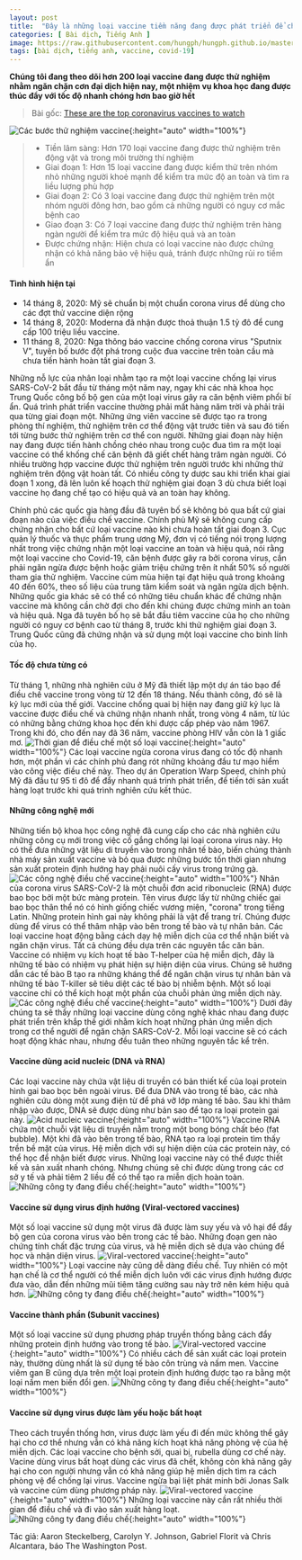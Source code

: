```yaml
---
layout: post
title:  "Đây là những loại vaccine tiềm năng đang được phát triển để chống lại đại dịch Covid-19"
categories: [ Bài dịch, Tiếng Anh ]
image: https://raw.githubusercontent.com/hungph/hungph.github.io/master/assets/images/vaccine-covid-19-1.png
tags: [bài dịch, tiếng anh, vaccine, covid-19]
---
```

**Chúng tôi đang theo dõi hơn 200 loại vaccine đang được thử nghiệm nhằm ngăn chặn cơn đại dịch hiện nay, một nhiệm vụ khoa học đang được thúc đẩy với tốc độ nhanh chóng hơn bao giờ hết**

> Bài gốc: [These are the top coronavirus vaccines to watch](https://www.washingtonpost.com/graphics/2020/health/covid-vaccine-update-coronavirus/)

![Các bước thử nghiệm vaccine](https://raw.githubusercontent.com/hungph/hungph.github.io/master/assets/images/vaccine-covid-19-1.png){:height="auto" width="100%"}
> - Tiền lâm sàng: Hơn 170 loại vaccine đang được thử nghiệm trên động vật và trong môi trường thí nghiệm
> - Giai đoạn 1: Hơn 15 loại vaccine đang được kiểm thử trên nhóm nhỏ những người khoẻ mạnh để kiểm tra mức độ an toàn và tìm ra liều lượng phù hợp
> - Giai đoạn 2: Có 3 loại vaccine đang được thử nghiệm trên một nhóm người đông hơn, bao gồm cả những người có nguy cơ mắc bệnh cao
> - Giao đoạn 3: Có 7 loại vaccine đang được thử nghiệm trên hàng ngàn người để kiểm tra mức độ hiệu quả và an toàn
> - Được chứng nhận: Hiện chưa có loại vaccine nào được chứng nhận có khả năng bảo vệ hiệu quả, tránh được những rủi ro tiềm ẩn

#### Tình hình hiện tại
- 14 tháng 8, 2020: Mỹ sẽ chuẩn bị một chuẩn corona virus để dùng cho các đợt thử vaccine diện rộng
- 14 tháng 8, 2020: Moderna đã nhận được thoả thuận 1.5 tỷ đô để cung cấp 100 triệu liều vaccine.
- 11 tháng 8, 2020: Nga thông báo vaccine chống corona virus "Sputnix V", tuyên bố bước đột phá trong cuộc đua vaccine trên toàn cầu mà chưa tiến hành hoàn tất giai đoạn 3.

Những nỗ lực của nhân loại nhằm tạo ra một loại vaccine chống lại virus SARS-CoV-2 bắt đầu từ tháng một năm nay, ngay khi các nhà khoa học Trung Quốc công bố bộ gen của một loại virus gây ra căn bệnh viêm phổi bí ẩn. Quá trình phát triển vaccine thường phải mất hàng năm trời và phải trải qua từng giai đoạn một. Những ứng viên vaccine sẽ được tạo ra trong phòng thí nghiệm, thử nghiệm trên cơ thể động vật trước tiên và sau đó tiến tới từng bước thử nghiệm trên cơ thể con người.
Những giai đoạn này hiện nay đang được tiến hành chồng chéo nhau trong cuộc đua tìm ra một loại vaccine có thể khống chế căn bệnh đã giết chết hàng trăm ngàn người. Có nhiều trường hợp vaccine được thử nghiệm trên người trước khi những thử nghiệm trên động vật hoàn tất. Có nhiều công ty dược sau khi triển khai giai đoạn 1 xong, đã lên luôn kế hoạch thử nghiệm giai đoạn 3 dù chưa biết loại vaccine họ đang chế tạo có hiệu quả và an toàn hay không.

Chính phủ các quốc gia hàng đầu đã tuyên bố sẽ không bỏ qua bất cứ giai đoạn nào của việc điều chế vaccine. Chính phủ Mỹ sẽ không cung cấp chứng nhận cho bất cứ loại vaccine nào khi chưa hoàn tất giai đoạn 3. Cục quản lý thuốc và thực phẩm trung ương Mỹ, đơn vị có tiếng nói trọng lượng nhất trong việc chứng nhận một loại vaccine an toàn và hiệu quả, nói rằng một loại vaccine cho Covid-19, căn bệnh được gây ra bởi corona virus, cần phải ngăn ngừa được bệnh hoặc giảm triệu chứng trên ít nhất 50% số người tham gia thử nghiệm. Vaccine cúm mùa hiện tại đạt hiệu quả trong khoảng 40 đến 60%, theo số liệu của trung tâm kiểm soát và ngăn ngừa dịch bệnh.
Những quốc gia khác sẽ có thể có những tiêu chuẩn khác để chứng nhận vaccine mà không cần chờ đợi cho đến khi chúng được chứng minh an toàn và hiệu quả. Nga đã tuyên bố họ sẽ bắt đầu tiêm vaccine của họ cho những người có nguy cơ bệnh cao từ tháng 8, trước khi thử nghiệm giai đoạn 3. Trung Quốc cũng đã chứng nhận và sử dụng một loại vaccine cho binh lính của họ. 

#### Tốc độ chưa từng có
Từ tháng 1, những nhà nghiên cứu ở Mỹ đã thiết lập một dự án táo bạo để điều chế vaccine trong vòng từ 12 đến 18 tháng. Nếu thành công, đó sẽ là kỷ lục mới của thế giới. Vaccine chống quai bị hiện nay đang giữ kỷ lục là vaccine được điều chế và chứng nhận nhanh nhất, trong vòng 4 năm, từ lúc có những bằng chứng khoa học đến khi được cấp phép vào năm 1967. Trong khi đó, cho đến nay đã 36 năm, vaccine phòng HIV vẫn còn là 1 giấc mơ.
![Thời gian để điều chế một số loại vaccine](/assets/images/vaccine-covid-19-2.png){:height="auto" width="100%"}
Các loại vaccine ngừa corona virus đang có tốc độ nhanh hơn, một phần vì các chính phủ đang rót những khoảng đầu tư mạo hiểm vào công việc điều chế này. Theo dự án Operation Warp Speed, chính phủ Mỹ đã đầu tư 95 tỉ đô để đẩy nhanh quá trình phát triển, để tiến tới sản xuất hàng loạt trước khi quá trình nghiên cứu kết thúc.

#### Những công nghệ mới
Những tiến bộ khoa học công nghệ đã cung cấp cho các nhà nghiên cứu những công cụ mới trong việc cố gắng chống lại loại corona virus này. Họ có thể đưa những vật liệu di truyền vào trong nhân tế bào, biến chúng thành nhà máy sản xuất vaccine và bỏ qua được những bước tốn thời gian nhưng sản xuất protein định hướng hay phải nuôi cấy virus trong trứng gà.
![Các công nghệ điều chế vaccine](/assets/images/vaccine-covid-19-4.png){:height="auto" width="100%"}
Nhân của corona virus SARS-CoV-2 là một chuỗi đơn acid ribonucleic (RNA) được bao bọc bởi một bức màng protein. Tên virus được lấy từ những chiếc gai bao bọc thân thể nó có hình giống chiếc vương miện, "corona" trong tiếng Latin. Những protein hình gai này không phải là vật để trang trí. Chúng được dùng để virus có thể thâm nhập vào bên trong tế bào và tự nhân bản.
Các loại vaccine hoạt động bằng cách dạy hệ miễn dịch của cơ thể nhận biết và ngăn chặn virus. Tất cả chúng đều dựa trên các nguyên tắc căn bản. Vaccine có nhiệm vụ kích hoạt tế bào T-helper của hệ miễn dịch, đây là những tế bào có nhiệm vụ phát hiện sự hiện diện của virus. Chúng sẽ hướng dẫn các tế bào B tạo ra những kháng thể để ngăn chặn virus tự nhân bản và những tế bào T-killer sẽ tiêu diệt các tế bào bị nhiễm bệnh. Một số loại vaccine chỉ có thể kích hoạt một phần của chuỗi phản ứng miễn dịch này.
![Các công nghệ điều chế vaccine](/assets/images/vaccine-covid-19-5.png){:height="auto" width="100%"}
Dưới đây chúng ta sẽ thấy những loại vaccine dùng công nghệ khác nhau đang được phát triển trên khắp thế giới nhằm kích hoạt những phản ứng miễn dịch trong cơ thể người để ngăn chặn SARS-CoV-2. Mỗi loại vaccine sẽ có cách hoạt động khác nhau, nhưng đều tuân theo những nguyên tắc kể trên.

#### Vaccine dùng acid nucleic (DNA và RNA)
Các loại vaccine này chứa vật liệu di truyền có bản thiết kế của loại protein hình gai bao bọc bên ngoài virus. Để đưa DNA vào trong tế bào, các nhà nghiên cứu dòng một xung điện từ để phá vỡ lớp màng tế bào. Sau khi thâm nhập vào được, DNA sẽ được dùng như bản sao để tạo ra loại protein gai này.
![Acid nucleic vaccine](/assets/images/vaccine-covid-19-6.png){:height="auto" width="100%"}
Vaccine RNA chứa một chuỗi vật liệu di truyền nằm trong một bong bóng chất béo (fat bubble). Một khi đã vào bên trong tế bào, RNA tạo ra loại protein tìm thấy trền bề mặt của virus.
Hệ miễn dịch với sự hiện diện của các protein này, có thể học để nhận biết được virus.
Những loại vaccine này có thể được thiết kế và sản xuất nhanh chóng. Nhưng chúng sẽ chỉ được dùng trong các cơ sở y tế và phải tiêm 2 liều để có thể tạo ra miễn dịch hoàn toàn.
![Những công ty đang điều chế](/assets/images/vaccine-covid-19-7.png){:height="auto" width="100%"}

#### Vaccine sử dụng virus định hướng (Viral-vectored vaccines)
Một số loại vaccine sử dụng một virus đã được làm suy yếu và vô hại để đẩy bộ gen của corona virus vào bên trong các tế bào. Những đoạn gen nào chứng tính chất đặc trưng của virus, và hệ miễn dịch sẽ dựa vào chúng để học và nhận diện virus.
![Viral-vectored vaccine](/assets/images/vaccine-covid-19-8.png){:height="auto" width="100%"}
Loại vaccine này cũng dễ dàng điều chế. Tuy nhiên có một hạn chế là cơ thể người có thể miễn dịch luôn với các virus định hướng được đưa vào, dẫn đến những mũi tiêm tăng cường sau này trở nên kém hiệu quả hơn.
![Những công ty đang điều chế](/assets/images/vaccine-covid-19-9.png){:height="auto" width="100%"}

#### Vaccine thành phần (Subunit vaccines)
Một số loại vaccine sử dụng phương pháp truyền thống bằng cách đẩy những protein định hướng vào trong tế bào.
![Viral-vectored vaccine](/assets/images/vaccine-covid-19-10.png){:height="auto" width="100%"}
Có nhiều cách để sản xuất các loại protein này, thường dùng nhất là sử dụng tế bào côn trùng và nấm men. Vaccine viêm gan B cũng dựa trên một loại protein định hướng được tạo ra bằng một loại nấm men biến đổi gen.
![Những công ty đang điều chế](/assets/images/vaccine-covid-19-11.png){:height="auto" width="100%"}

#### Vaccine sử dụng virus được làm yếu hoặc bất hoạt
Theo cách truyền thống hơn, virus được làm yếu đi đến mức không thể gây hại cho cơ thể nhưng vẫn có khả năng kích hoạt khả năng phòng vệ của hệ miễn dịch. Các loại vaccine cho bệnh sởi, quai bị, rubella dùng cơ chế này.
Vacine dùng virus bất hoạt dùng các virus đã chết, không còn khả năng gây hại cho con người nhưng vẫn có khả năng giúp hệ miễn dịch tìm ra cách phòng vệ để chống lại virus. Vaccine ngừa bại liệt phát minh bởi Jonas Salk và vaccine cúm dùng phương pháp này.
![Viral-vectored vaccine](/assets/images/vaccine-covid-19-12.png){:height="auto" width="100%"}
Những loại vaccine này cần rất nhiều thời gian để điều chế và đi vào sản xuất hàng loạt.
![Những công ty đang điều chế](/assets/images/vaccine-covid-19-13.png){:height="auto" width="100%"}

Tác giả: Aaron Steckelberg, Carolyn Y. Johnson, Gabriel Florit và Chris Alcantara, báo The Washington Post. 